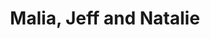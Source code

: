 ---
raw_url: https://prdwebappstorage.blob.core.windows.net/kansaspattons/images/gallery-2009-10-18/img58393.jpg
index: 2
title: Malia, Jeff and Natalie
---